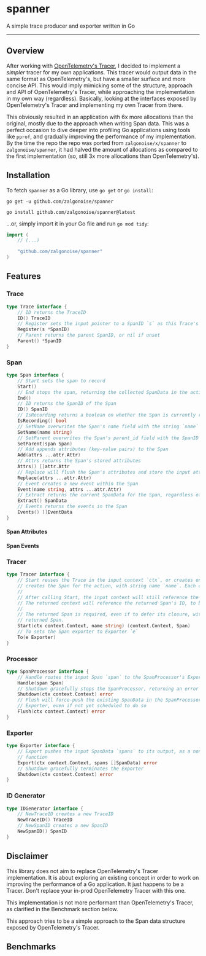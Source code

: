 # spanner

A simple trace producer and exporter written in Go

___________________


## Overview

After working with [OpenTelemetry's Tracer](https://github.com/open-telemetry/opentelemetry-go/tree/main/trace), I decided to implement a *simpler* tracer for my own applications. This tracer would output data in the same format as OpenTelemetry's, but have a smaller surface and more concise API. This would imply mimicking some of the structure, approach and API of OpenTelemetry's Tracer, while approaching the implementation in my own way (regardless). Basically, looking at the interfaces exposed by OpenTelemetry's Tracer and implementing my own Tracer from there.

This obviously resulted in an application with 6x more allocations than the original, mostly due to the approach when writing Span data. This was a perfect occasion to dive deeper into profiling Go applications using tools like `pprof`, and gradually improving the performance of my implementation. By the time the repo the repo was ported from `zalgonoise/x/spanner` to `zalgonoise/spanner`, it had halved the amount of allocations as compared to the first implementation (so, still 3x more allocations than OpenTelemetry's).

## Installation 


To fetch `spanner` as a Go library, use `go get` or `go install`:

```
go get -u github.com/zalgonoise/spanner
```

```
go install github.com/zalgonoise/spanner@latest
```

...or, simply import it in your Go file and run `go mod tidy`:

```go
import (
    // (...)

    "github.com/zalgonoise/spanner"
)
```

## Features 

### Trace

```go
type Trace interface {
	// ID returns the TraceID
	ID() TraceID
	// Register sets the input pointer to a SpanID `s` as this Trace's reference parent_id
	Register(s *SpanID)
	// Parent returns the parent SpanID, or nil if unset
	Parent() *SpanID
}
```

### Span

```go
type Span interface {
	// Start sets the span to record
	Start()
	// End stops the span, returning the collected SpanData in the action
	End()
	// ID returns the SpanID of the Span
	ID() SpanID
	// IsRecording returns a boolean on whether the Span is currently recording
	IsRecording() bool
	// SetName overwrites the Span's name field with the string `name`
	SetName(name string)
	// SetParent overwrites the Span's parent_id field with the SpanID `id`
	SetParent(span Span)
	// Add appends attributes (key-value pairs) to the Span
	Add(attrs ...attr.Attr)
	// Attrs returns the Span's stored attributes
	Attrs() []attr.Attr
	// Replace will flush the Span's attributes and store the input attributes `attrs` in place
	Replace(attrs ...attr.Attr)
	// Event creates a new event within the Span
	Event(name string, attrs ...attr.Attr)
	// Extract returns the current SpanData for the Span, regardless of its status
	Extract() SpanData
	// Events returns the events in the Span
	Events() []EventData
}
```

#### Span Attributes

#### Span Events

### Tracer

```go
type Tracer interface {
	// Start reuses the Trace in the input context `ctx`, or creates one if it doesn't exist. It also
	// creates the Span for the action, with string name `name`. Each call creates a new Span.
	//
	// After calling Start, the input context will still reference the parent Span's ID, nil if it's a new Trace.
	// The returned context will reference the returned Span's ID, to be used as the next call's parent.
	//
	// The returned Span is required, even if to defer its closure, with `defer s.End()`. The caller MUST close the
	// returned Span.
	Start(ctx context.Context, name string) (context.Context, Span)
	// To sets the Span exporter to Exporter `e`
	To(e Exporter)
}
```

### Processor


```go
type SpanProcessor interface {
	// Handle routes the input Span `span` to the SpanProcessor's Exporter
	Handle(span Span)
	// Shutdown gracefully stops the SpanProcessor, returning an error
	Shutdown(ctx context.Context) error
	// Flush will force-push the existing SpanData in the SpanProcessor's batch into the
	// Exporter, even if not yet scheduled to do so
	Flush(ctx context.Context) error
}
```
### Exporter

```go
type Exporter interface {
	// Export pushes the input SpanData `spans` to its output, as a non-blocking
	// function
	Export(ctx context.Context, spans []SpanData) error
	// Shutdown gracefully terminates the Exporter
	Shutdown(ctx context.Context) error
}
```

### ID Generator

```go
type IDGenerator interface {
	// NewTraceID creates a new TraceID
	NewTraceID() TraceID
	// NewSpanID creates a new SpanID
	NewSpanID() SpanID
}
```

## Disclaimer

This library does not aim to replace OpenTelemetry's Tracer implementation. It is about exploring an existing concept in order to work on improving the performance of a Go application. It just happens to be a Tracer. Don't replace your in-prod OpenTelemetry Tracer with this one.

This implementation is not more performant than OpenTelemetry's Tracer, as clarified in the Benchmark section below.

This approach tries to be a simple approach to the Span data structure exposed by OpenTelemetry's Tracer.

## Benchmarks